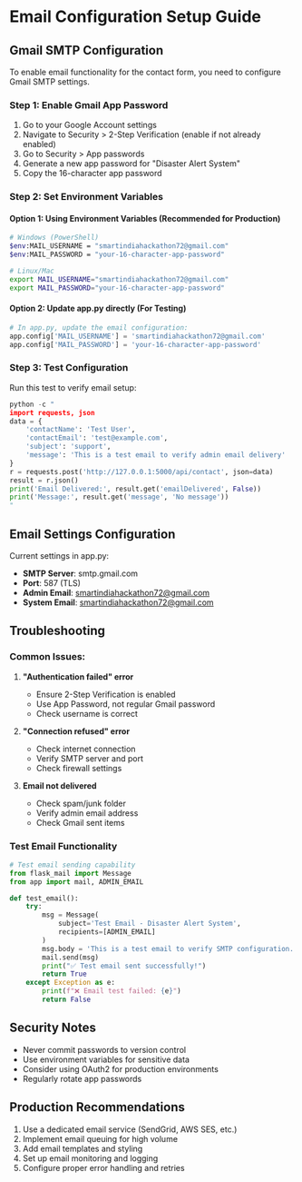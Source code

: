 # Email Configuration Setup Guide

## Gmail SMTP Configuration

To enable email functionality for the contact form, you need to configure Gmail SMTP settings.

### Step 1: Enable Gmail App Password

1. Go to your Google Account settings
2. Navigate to Security > 2-Step Verification (enable if not already enabled)
3. Go to Security > App passwords
4. Generate a new app password for "Disaster Alert System"
5. Copy the 16-character app password

### Step 2: Set Environment Variables

#### Option 1: Using Environment Variables (Recommended for Production)
```bash
# Windows (PowerShell)
$env:MAIL_USERNAME = "smartindiahackathon72@gmail.com"
$env:MAIL_PASSWORD = "your-16-character-app-password"

# Linux/Mac
export MAIL_USERNAME="smartindiahackathon72@gmail.com"
export MAIL_PASSWORD="your-16-character-app-password"
```

#### Option 2: Update app.py directly (For Testing)
```python
# In app.py, update the email configuration:
app.config['MAIL_USERNAME'] = 'smartindiahackathon72@gmail.com'
app.config['MAIL_PASSWORD'] = 'your-16-character-app-password'
```

### Step 3: Test Configuration

Run this test to verify email setup:
```python
python -c "
import requests, json
data = {
    'contactName': 'Test User', 
    'contactEmail': 'test@example.com', 
    'subject': 'support', 
    'message': 'This is a test email to verify admin email delivery'
}
r = requests.post('http://127.0.0.1:5000/api/contact', json=data)
result = r.json()
print('Email Delivered:', result.get('emailDelivered', False))
print('Message:', result.get('message', 'No message'))
"
```

## Email Settings Configuration

Current settings in app.py:
- **SMTP Server**: smtp.gmail.com
- **Port**: 587 (TLS)
- **Admin Email**: smartindiahackathon72@gmail.com
- **System Email**: smartindiahackathon72@gmail.com

## Troubleshooting

### Common Issues:

1. **"Authentication failed" error**
   - Ensure 2-Step Verification is enabled
   - Use App Password, not regular Gmail password
   - Check username is correct

2. **"Connection refused" error**
   - Check internet connection
   - Verify SMTP server and port
   - Check firewall settings

3. **Email not delivered**
   - Check spam/junk folder
   - Verify admin email address
   - Check Gmail sent items

### Test Email Functionality
```python
# Test email sending capability
from flask_mail import Message
from app import mail, ADMIN_EMAIL

def test_email():
    try:
        msg = Message(
            subject='Test Email - Disaster Alert System',
            recipients=[ADMIN_EMAIL]
        )
        msg.body = 'This is a test email to verify SMTP configuration.'
        mail.send(msg)
        print("✅ Test email sent successfully!")
        return True
    except Exception as e:
        print(f"❌ Email test failed: {e}")
        return False
```

## Security Notes

- Never commit passwords to version control
- Use environment variables for sensitive data
- Consider using OAuth2 for production environments
- Regularly rotate app passwords

## Production Recommendations

1. Use a dedicated email service (SendGrid, AWS SES, etc.)
2. Implement email queuing for high volume
3. Add email templates and styling
4. Set up email monitoring and logging
5. Configure proper error handling and retries